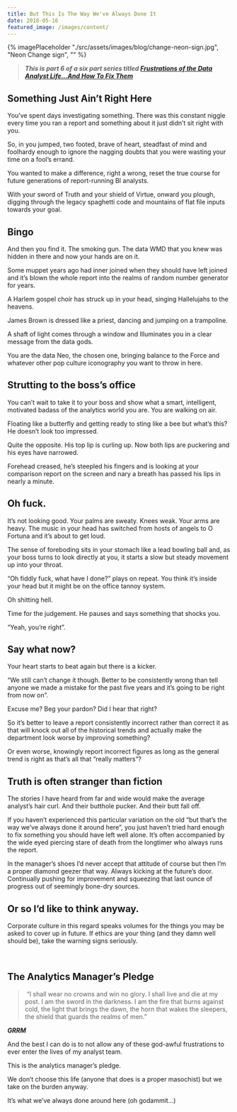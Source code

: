 ```yaml
---
title: But This Is The Way We've Always Done It
date: 2018-05-16
featured_image: /images/content/
---
```

{% imagePlaceholder "./src/assets/images/blog/change-neon-sign.jpg", "Neon Change sign", "" %}

> **_This is part 6 of a six part series titled [Frustrations of the Data Analyst Life&#8230;And How To Fix Them](/articles/frustrations-of-the-data-analyst-lifeand-how-to-fix-them)_**

## Something Just Ain&#8217;t Right Here

You’ve spent days investigating something. There was this constant niggle every time you ran a report and something about it just didn’t sit right with you.

So, in you jumped, two footed, brave of heart, steadfast of mind and foolhardy enough to ignore the nagging doubts that you were wasting your time on a fool’s errand.

You wanted to make a difference, right a wrong, reset the true course for future generations of report-running BI analysts.

With your sword of Truth and your shield of Virtue, onward you plough, digging through the legacy spaghetti code and mountains of flat file inputs towards your goal.

## Bingo

And then you find it. The smoking gun. The data WMD that you knew was hidden in there and now your hands are on it.

Some muppet years ago had inner joined when they should have left joined and it’s blown the whole report into the realms of random number generator for years.

A Harlem gospel choir has struck up in your head, singing Hallelujahs to the heavens.

James Brown is dressed like a priest, dancing and jumping on a trampoline.

A shaft of light comes through a window and Illuminates you in a clear message from the data gods.

You are the data Neo, the chosen one, bringing balance to the Force and whatever other pop culture iconography you want to throw in here.

## Strutting to the boss&#8217;s office

You can’t wait to take it to your boss and show what a smart, intelligent, motivated badass of the analytics world you are. You are walking on air.

Floating like a butterfly and getting ready to sting like a bee but what’s this? He doesn’t look too impressed.

Quite the opposite. His top lip is curling up. Now both lips are puckering and his eyes have narrowed.

Forehead creased, he’s steepled his fingers and is looking at your comparison report on the screen and nary a breath has passed his lips in nearly a minute.

## Oh fuck.

It’s not looking good. Your palms are sweaty. Knees weak. Your arms are heavy. The music in your head has switched from hosts of angels to O Fortuna and it’s about to get loud.

The sense of foreboding sits in your stomach like a lead bowling ball and, as your boss turns to look directly at you, it starts a slow but steady movement up into your throat.

“Oh fiddly fuck, what have I done?” plays on repeat. You think it’s inside your head but it might be on the office tannoy system.

Oh shitting hell.

Time for the judgement. He pauses and says something that shocks you.

“Yeah, you’re right”.

## Say what now?

Your heart starts to beat again but there is a kicker.

“We still can’t change it though. Better to be consistently wrong than tell anyone we made a mistake for the past five years and it’s going to be right from now on”.

Excuse me? Beg your pardon? Did I hear that right?

So it’s better to leave a report consistently incorrect rather than correct it as that will knock out all of the historical trends and actually make the department look worse by improving something?

Or even worse, knowingly report incorrect figures as long as the general trend is right as that’s all that “really matters”?

## Truth is often stranger than fiction

The stories I have heard from far and wide would make the average analyst’s hair curl. And their butthole pucker. And their butt fall off.

If you haven’t experienced this particular variation on the old “but that’s the way we’ve always done it around here”, you just haven’t tried hard enough to fix something you should have left well alone. It&#8217;s often accompanied by the wide eyed piercing stare of death from the longtimer who always runs the report.

In the manager’s shoes I’d never accept that attitude of course but then I’m a proper diamond geezer that way. Always kicking at the future&#8217;s door. Continually pushing for improvement and squeezing that last ounce of progress out of seemingly bone-dry sources.

## Or so I’d like to think anyway.

Corporate culture in this regard speaks volumes for the things you may be asked to cover up in future. If ethics are your thing (and they damn well should be), take the warning signs seriously.

&nbsp;

## The Analytics Manager’s Pledge

>  “I shall wear no crowns and win no glory. I shall live and die at my post. I am the sword in the darkness. I am the fire that burns against cold, the light that brings the dawn, the horn that wakes the sleepers, the shield that guards the realms of men.”

_**GRRM**_

And the best I can do is to not allow any of these god-awful frustrations to ever enter the lives of my analyst team.

This is the analytics manager’s pledge.

We don’t choose this life (anyone that does is a proper masochist) but we take on the burden anyway.

It’s what we’ve always done around here (oh godammit…)